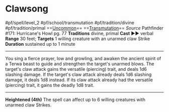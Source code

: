 # Clawsong
#pf/spell/level_2 #pf/school/transmutation #pf/tradition/divine #pf/tradition/primal
==[Uncommon](../../../Traits/Uncommon.md)== ==[Transmutation](../../../Traits/Transmutation.md)==
*Source* Pathfinder #171: Hurricane's Howl pg. 77
**Traditions** divine, primal
**Cast** ►► verbal
**Range** 30 feet; **Targets** 1 willing creature with an unarmed claw Strike
**Duration** sustained up to 1 minute

---
You sing a fierce prayer, low and growling, and awaken the ancient spirit of a Terwa beast to guide and strengthen the target's unarmed blows. The target's claw attack gains the versatile (piercing) trait, and deals 1d6 slashing damage. If the target's claw attack already deals 1d6 slashing damage, it deals 1d8 instead. If its claw attack already had the versatile (piercing) trait, it gains the deadly 1d8 trait.

<hr>

**Heightened (4th)** The spell can affect up to 6 willing creatures with unarmed claw Strikes.